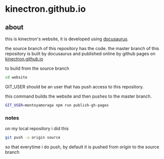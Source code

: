 # kinectron.github.io

## about

this is kinectron's website, it is developed using [docusaurus](https://docusaurus.io/).

the source branch of this repository has the code.
the master branch of this repository is built by docusaurus and published online by github pages on [kinectron.github.io]()

to build from the source branch

```bash
cd website
```

GIT_USER should be an user that has push access to this repository.

this command builds the website and then pushes to the master branch.

```bash
GIT_USER=montoyamoraga npm run publish-gh-pages
```

### notes

on my local repository i did this

```bash
git push -u origin source
```

so that everytime i do push, by default it is pushed from origin to the source branch

